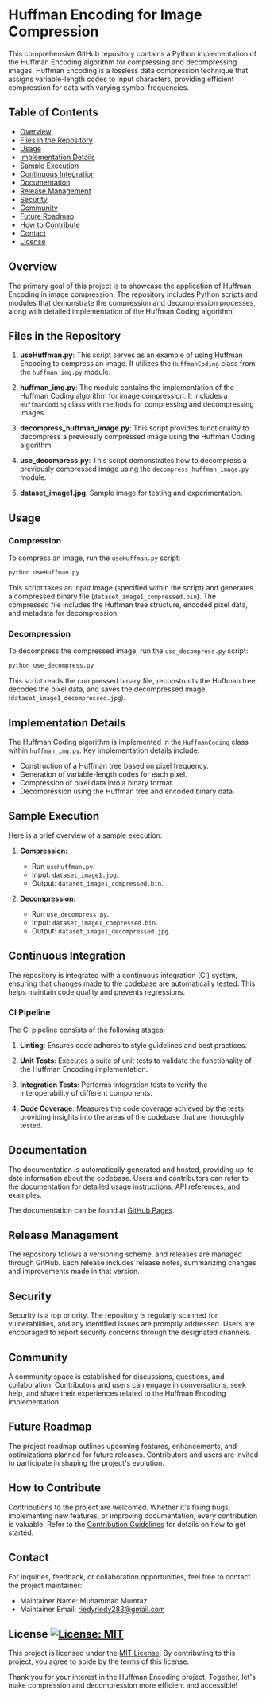 # Huffman Encoding for Image Compression

This comprehensive GitHub repository contains a Python implementation of the Huffman Encoding algorithm for compressing and decompressing images. Huffman Encoding is a lossless data compression technique that assigns variable-length codes to input characters, providing efficient compression for data with varying symbol frequencies.

## Table of Contents

- [Overview](#overview)
- [Files in the Repository](#files-in-the-repository)
- [Usage](#usage)
- [Implementation Details](#implementation-details)
- [Sample Execution](#sample-execution)
- [Continuous Integration](#continuous-integration)
- [Documentation](#documentation)
- [Release Management](#release-management)
- [Security](#security)
- [Community](#community)
- [Future Roadmap](#future-roadmap)
- [How to Contribute](#how-to-contribute)
- [Contact](#contact)
- [License](#license)

## Overview

The primary goal of this project is to showcase the application of Huffman Encoding in image compression. The repository includes Python scripts and modules that demonstrate the compression and decompression processes, along with detailed implementation of the Huffman Coding algorithm.

## Files in the Repository

1. **useHuffman.py**: This script serves as an example of using Huffman Encoding to compress an image. It utilizes the `HuffmanCoding` class from the `huffman_img.py` module.

2. **huffman_img.py**: The module contains the implementation of the Huffman Coding algorithm for image compression. It includes a `HuffmanCoding` class with methods for compressing and decompressing images.

3. **decompress_huffman_image.py**: This script provides functionality to decompress a previously compressed image using the Huffman Coding algorithm.

4. **use_decompress.py**: This script demonstrates how to decompress a previously compressed image using the `decompress_huffman_image.py` module.
5. **dataset_image1.jpg**: Sample image for testing and experimentation.

## Usage

### Compression

To compress an image, run the `useHuffman.py` script:

```bash
python useHuffman.py
```

This script takes an input image (specified within the script) and generates a compressed binary file (`dataset_image1_compressed.bin`). The compressed file includes the Huffman tree structure, encoded pixel data, and metadata for decompression.

### Decompression

To decompress the compressed image, run the `use_decompress.py` script:

```bash
python use_decompress.py
```

This script reads the compressed binary file, reconstructs the Huffman tree, decodes the pixel data, and saves the decompressed image (`dataset_image1_decompressed.jpg`).

## Implementation Details

The Huffman Coding algorithm is implemented in the `HuffmanCoding` class within `huffman_img.py`. Key implementation details include:

- Construction of a Huffman tree based on pixel frequency.
- Generation of variable-length codes for each pixel.
- Compression of pixel data into a binary format.
- Decompression using the Huffman tree and encoded binary data.

## Sample Execution

Here is a brief overview of a sample execution:

1. **Compression:**
   - Run `useHuffman.py`.
   - Input: `dataset_image1.jpg`.
   - Output: `dataset_image1_compressed.bin`.

2. **Decompression:**
   - Run `use_decompress.py`.
   - Input: `dataset_image1_compressed.bin`.
   - Output: `dataset_image1_decompressed.jpg`.

## Continuous Integration

The repository is integrated with a continuous integration (CI) system, ensuring that changes made to the codebase are automatically tested. This helps maintain code quality and prevents regressions.

### CI Pipeline

The CI pipeline consists of the following stages:

1. **Linting**: Ensures code adheres to style guidelines and best practices.

2. **Unit Tests**: Executes a suite of unit tests to validate the functionality of the Huffman Encoding implementation.

3. **Integration Tests**: Performs integration tests to verify the interoperability of different components.

4. **Code Coverage**: Measures the code coverage achieved by the tests, providing insights into the areas of the codebase that are thoroughly tested.

## Documentation

The documentation is automatically generated and hosted, providing up-to-date information about the codebase. Users and contributors can refer to the documentation for detailed usage instructions, API references, and examples.

The documentation can be found at [GitHub Pages](https://moontaz.github.io/huffman-encoding-V1).

## Release Management

The repository follows a versioning scheme, and releases are managed through GitHub. Each release includes release notes, summarizing changes and improvements made in that version.

## Security

Security is a top priority. The repository is regularly scanned for vulnerabilities, and any identified issues are promptly addressed. Users are encouraged to report security concerns through the designated channels.

## Community

A community space is established for discussions, questions, and collaboration. Contributors and users can engage in conversations, seek help, and share their experiences related to the Huffman Encoding implementation.

## Future Roadmap

The project roadmap outlines upcoming features, enhancements, and optimizations planned for future releases. Contributors and users are invited to participate in shaping the project's evolution.

## How to Contribute

Contributions to the project are welcomed. Whether it's fixing bugs, implementing new features, or improving documentation, every contribution is valuable. Refer to the [Contribution Guidelines](CONTRIBUTING.md) for details on how to get started.

## Contact

For inquiries, feedback, or collaboration opportunities, feel free to contact the project maintainer:

- Maintainer Name: Muhammad Mumtaz
- Maintainer Email: riedyriedy283@gmail.com

## License  [![License: MIT](https://img.shields.io/badge/License-MIT-yellow.svg)](https://opensource.org/licenses/MIT)

This project is licensed under the [MIT License](LICENSE). By contributing to this project, you agree to abide by the terms of this license.

Thank you for your interest in the Huffman Encoding project. Together, let's make compression and decompression more efficient and accessible!
